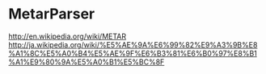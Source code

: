MetarParser
===========
http://en.wikipedia.org/wiki/METAR
http://ja.wikipedia.org/wiki/%E5%AE%9A%E6%99%82%E9%A3%9B%E8%A1%8C%E5%A0%B4%E5%AE%9F%E6%B3%81%E6%B0%97%E8%B1%A1%E9%80%9A%E5%A0%B1%E5%BC%8F
